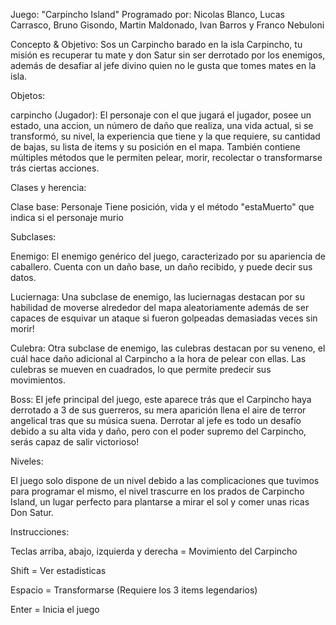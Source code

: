 Juego: "Carpincho Island"
Programado por: Nicolas Blanco, Lucas Carrasco, Bruno Gisondo, Martin Maldonado, Ivan Barros y Franco Nebuloni 

Concepto & Objetivo:
Sos un Carpincho barado en la isla Carpincho, tu misión es recuperar tu mate y don Satur sin ser derrotado por los enemigos, además de desafiar al jefe divino quien no le gusta que tomes mates en la isla.

Objetos:

carpincho (Jugador): El personaje con el que jugará el jugador, posee un estado, una accion, un número de daño que realiza, una vida actual, si se transformó, su nivel, la experiencia que tiene y la que requiere, su cantidad de bajas, su lista de items y su posición en el mapa. También contiene múltiples métodos que le permiten pelear, morir, recolectar o transformarse trás ciertas acciones. 

Clases y herencia:

Clase base: Personaje
Tiene posición, vida y el método "estaMuerto" que indica si el personaje murio

Subclases:

Enemigo:
El enemigo genérico del juego, caracterizado por su apariencia de caballero. Cuenta con un daño base, un daño recibido, y puede decir sus datos.

Luciernaga:
Una subclase de enemigo, las luciernagas destacan por su habilidad de moverse alrededor del mapa aleatoriamente además de ser capaces de esquivar un ataque si fueron golpeadas demasiadas veces sin morir!

Culebra:
Otra subclase de enemigo, las culebras destacan por su veneno, el cuál hace daño adicional al Carpincho a la hora de pelear con ellas. Las culebras se mueven en cuadrados, lo que permite predecir sus movimientos.

Boss:
El jefe principal del juego, este aparece trás que el Carpincho haya derrotado a 3 de sus guerreros, su mera aparición llena el aire de terror angelical tras que su música suena. Derrotar al jefe es todo un desafío debido a su alta vida y daño, pero con el poder supremo del Carpincho, serás capaz de salir victorioso!

Niveles:

El juego solo dispone de un nivel debido a las complicaciones que tuvimos para programar el mismo, el nivel trascurre en los prados de Carpincho Island, un lugar perfecto para plantarse a mirar el sol y comer unas ricas Don Satur.


Instrucciones: 

Teclas arriba, abajo, izquierda y derecha = Movimiento del Carpincho

Shift = Ver estadisticas 

Espacio = Transformarse (Requiere los 3 items legendarios)

Enter = Inicia el juego
